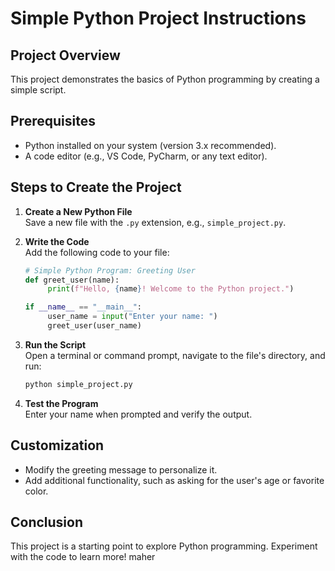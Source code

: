 # Simple Python Project Instructions

## Project Overview
This project demonstrates the basics of Python programming by creating a simple script.

## Prerequisites
- Python installed on your system (version 3.x recommended).
- A code editor (e.g., VS Code, PyCharm, or any text editor).

## Steps to Create the Project

1. **Create a New Python File**  
    Save a new file with the `.py` extension, e.g., `simple_project.py`.

2. **Write the Code**  
    Add the following code to your file:
    ```python
    # Simple Python Program: Greeting User
    def greet_user(name):
         print(f"Hello, {name}! Welcome to the Python project.")

    if __name__ == "__main__":
         user_name = input("Enter your name: ")
         greet_user(user_name)
    ```

3. **Run the Script**  
    Open a terminal or command prompt, navigate to the file's directory, and run:
    ```bash
    python simple_project.py
    ```

4. **Test the Program**  
    Enter your name when prompted and verify the output.

## Customization
- Modify the greeting message to personalize it.
- Add additional functionality, such as asking for the user's age or favorite color.

## Conclusion
This project is a starting point to explore Python programming. Experiment with the code to learn more!
maher